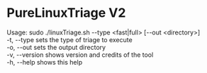 # PureLinuxTriage V2
Usage: sudo ./linuxTriage.sh --type <fast|full> [--out \<directory\>]  
-t, --type	sets the type of triage to execute  
-o, --out 	sets the output directory  
-v, --version 	shows version and credits of the tool  
-h, --help 	shows this help  
